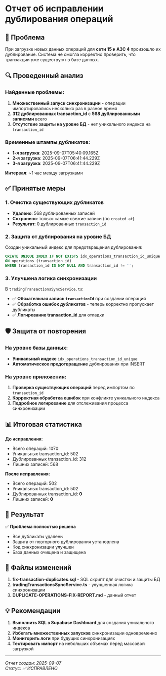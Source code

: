 # Отчет об исправлении дублирования операций

## 🎯 Проблема

При загрузке новых данных операций для **сети 15 и АЗС 4** произошло их дублирование. Система не смогла корректно проверить, что транзакции уже существуют в базе данных.

## 🔍 Проведенный анализ

### Найденные проблемы:
1. **Множественный запуск синхронизации** - операции импортировались несколько раз в разное время
2. **312 дублированных transaction_id** с **568 дублированными записями** всего
3. **Отсутствие защиты на уровне БД** - нет уникального индекса на `transaction_id`

### Временные штампы дубликатов:
- **1-я загрузка**: 2025-09-07T05:40:09.165Z
- **2-я загрузка**: 2025-09-07T06:41:44.229Z  
- **3-я загрузка**: 2025-09-07T06:41:44.229Z

**Интервал**: ~1 час между загрузками

## ✅ Принятые меры

### 1. Очистка существующих дубликатов
- **Удалено**: 568 дублированных записей
- **Сохранено**: только самые свежие записи (по `created_at`)
- **Результат**: 0 дублированных `transaction_id`

### 2. Защита от дублирования на уровне БД
Создан уникальный индекс для предотвращения дублирования:
```sql
CREATE UNIQUE INDEX IF NOT EXISTS idx_operations_transaction_id_unique
ON operations (transaction_id) 
WHERE transaction_id IS NOT NULL AND transaction_id != '';
```

### 3. Улучшена логика синхронизации
В `tradingTransactionsSyncService.ts`:
- ✅ **Обязательная запись `transactionId`** при создании операций
- ✅ **Обработка ошибок дубликатов** - теперь корректно пропускает дубликаты
- ✅ **Логирование transaction_id** для отладки

## 🛡️ Защита от повторения

### На уровне базы данных:
- **Уникальный индекс** `idx_operations_transaction_id_unique`
- **Автоматическое предотвращение** дублирования при INSERT

### На уровне приложения:
1. **Проверка существующих операций** перед импортом по `transaction_id`
2. **Корректная обработка ошибок** при конфликте уникального индекса
3. **Подробное логирование** для отслеживания процесса синхронизации

## 📊 Итоговая статистика

**До исправления:**
- Всего операций: 1070
- Уникальных transaction_id: 502  
- Дублированных transaction_id: 312
- Лишних записей: 568

**После исправления:**
- Всего операций: 502
- Уникальных transaction_id: 502
- Дублированных transaction_id: **0**
- Лишних записей: **0**

## 🎉 Результат

✅ **Проблема полностью решена**
- Все дубликаты удалены
- Защита от повторного дублирования установлена
- Код синхронизации улучшен
- База данных очищена и защищена

## 🔧 Файлы изменений

1. **fix-transaction-duplicates.sql** - SQL скрипт для очистки и защиты БД
2. **tradingTransactionsSyncService.ts** - улучшенная логика синхронизации
3. **DUPLICATE-OPERATIONS-FIX-REPORT.md** - данный отчет

## 💡 Рекомендации

1. **Выполнить SQL в Supabase Dashboard** для создания уникального индекса
2. **Избегать множественных запусков** синхронизации одновременно  
3. **Мониторить логи** при будущих синхронизациях
4. **Тестировать импорт** на небольших объемах перед массовой загрузкой

---
*Отчет создан: 2025-09-07*  
*Статус: ✅ ИСПРАВЛЕНО*